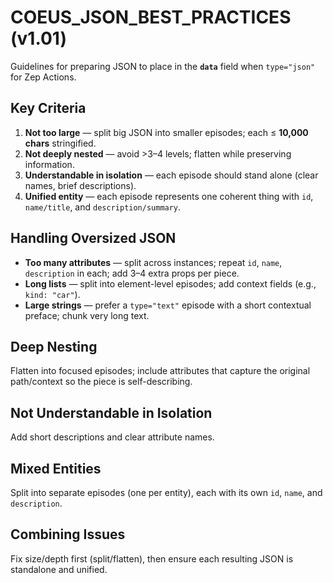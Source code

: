 # COEUS_JSON_BEST_PRACTICES (v1.01)

Guidelines for preparing JSON to place in the **`data`** field when `type="json"` for Zep Actions.

## Key Criteria
1. **Not too large** — split big JSON into smaller episodes; each ≤ **10,000 chars** stringified.  
2. **Not deeply nested** — avoid >3–4 levels; flatten while preserving information.  
3. **Understandable in isolation** — each episode should stand alone (clear names, brief descriptions).  
4. **Unified entity** — each episode represents one coherent thing with `id`, `name/title`, and `description/summary`.

## Handling Oversized JSON
- **Too many attributes** — split across instances; repeat `id`, `name`, `description` in each; add 3–4 extra props per piece.  
- **Long lists** — split into element-level episodes; add context fields (e.g., `kind: "car"`).  
- **Large strings** — prefer a `type="text"` episode with a short contextual preface; chunk very long text.

## Deep Nesting
Flatten into focused episodes; include attributes that capture the original path/context so the piece is self-describing.

## Not Understandable in Isolation
Add short descriptions and clear attribute names.

## Mixed Entities
Split into separate episodes (one per entity), each with its own `id`, `name`, and `description`.

## Combining Issues
Fix size/depth first (split/flatten), then ensure each resulting JSON is standalone and unified.
